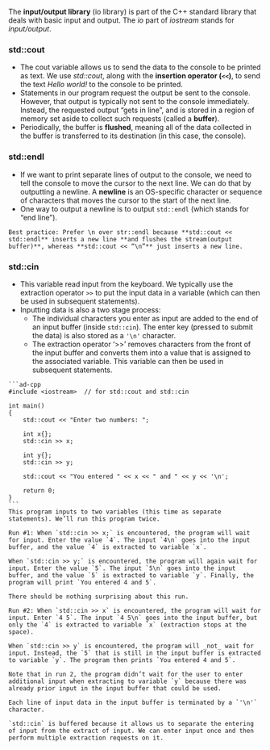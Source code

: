 The **input/output library** (io library) is part of the C++ standard library that deals with basic input and output. The _io_ part of _iostream_ stands for _input/output_.
### std::cout
- The cout variable allows us to send the data to the console to be printed as text. We use _std::cout_, along with the **insertion operator (`<<`)**, to send the text _Hello world!_ to the console to be printed.
- Statements in our program request the output be sent to the console. However, that output is typically not sent to the console immediately. Instead, the requested output “gets in line”, and is stored in a region of memory set aside to collect such requests (called a **buffer**). 
- Periodically, the buffer is **flushed**, meaning all of the data collected in the buffer is transferred to its destination (in this case, the console).

### std::endl
- If we want to print separate lines of output to the console, we need to tell the console to move the cursor to the next line. We can do that by outputting a newline. A **newline** is an OS-specific character or sequence of characters that moves the cursor to the start of the next line.
- One way to output a newline is to output `std::endl` (which stands for “end line”).

```ad-tip
Best practice: Prefer \n over str::endl because **std::cout << std::endl** inserts a new line **and flushes the stream(output buffer)**, whereas **std::cout << “\n”** just inserts a new line.
```

### std::cin
- This variable read input from the keyboard. We typically use the extraction operator `>>` to put the input data in a variable (which can then be used in subsequent statements).
- Inputting data is also a two stage process:
	- The individual characters you enter as input are added to the end of an input buffer (inside `std::cin`). The enter key (pressed to submit the data) is also stored as a `'\n'` character.
	- The extraction operator ‘>>’ removes characters from the front of the input buffer and converts them into a value that is assigned to the associated variable. This variable can then be used in subsequent statements.
````ad-example
```ad-cpp
#include <iostream>  // for std::cout and std::cin

int main()
{
    std::cout << "Enter two numbers: ";

    int x{};
    std::cin >> x;

    int y{};
    std::cin >> y;

    std::cout << "You entered " << x << " and " << y << '\n';

    return 0;
}
```
This program inputs to two variables (this time as separate statements). We’ll run this program twice.

Run #1: When `std::cin >> x;` is encountered, the program will wait for input. Enter the value `4`. The input `4\n` goes into the input buffer, and the value `4` is extracted to variable `x`.

When `std::cin >> y;` is encountered, the program will again wait for input. Enter the value `5`. The input `5\n` goes into the input buffer, and the value `5` is extracted to variable `y`. Finally, the program will print `You entered 4 and 5`.

There should be nothing surprising about this run.

Run #2: When `std::cin >> x` is encountered, the program will wait for input. Enter `4 5`. The input `4 5\n` goes into the input buffer, but only the `4` is extracted to variable `x` (extraction stops at the space).

When `std::cin >> y` is encountered, the program will _not_ wait for input. Instead, the `5` that is still in the input buffer is extracted to variable `y`. The program then prints `You entered 4 and 5`.

Note that in run 2, the program didn’t wait for the user to enter additional input when extracting to variable `y` because there was already prior input in the input buffer that could be used.
````


```ad-note
Each line of input data in the input buffer is terminated by a `'\n'` character.
```

```ad-note
`std::cin` is buffered because it allows us to separate the entering of input from the extract of input. We can enter input once and then perform multiple extraction requests on it.
```
